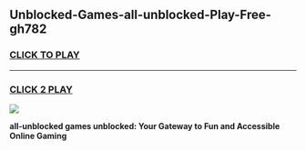 
## Unblocked-Games-all-unblocked-Play-Free-gh782
<h3>
<a href="https://premium76.site?title=all-unblocked&ref=21A">CLICK TO PLAY</a></h3>
<hr>

<h3>
<a href="https://premium76.site?title=all-unblocked&ref=21A">CLICK 2 PLAY</a>
  
</h3>

<a href="https://premium76.site?title=all-unblocked&ref=21A"><img src="https://clearcache.store/games.png"></a>


**all-unblocked games unblocked: Your Gateway to Fun and Accessible Online Gaming**
